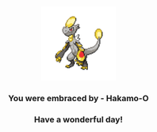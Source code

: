 <p align="center">
    <img src="https://raw.githubusercontent.com/PokeAPI/sprites/master/sprites/pokemon/783.png" width="150" height="150">
</p>
<h3 align="center">You were embraced by - <b>Hakamo-O</b></h3>
<h3 align="center">Have a wonderful day!</h3>
